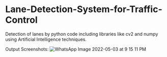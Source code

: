 # Lane-Detection-System-for-Traffic-Control
Detection of lanes by python code including libraries like cv2 and numpy  using Artificial Intelligence techniques.

Output Screenshots:
![WhatsApp Image 2022-05-03 at 9 15 11 PM](https://user-images.githubusercontent.com/78888706/166939553-e9411f81-64f9-4eb6-a61e-bceecd6afb77.jpeg)
